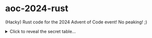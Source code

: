 # aoc-2024-rust

(Hacky) Rust code for the 2024 Advent of Code event! No peaking! ;)

<details>
  <summary>Click to reveal the secret table...</summary>
  <br>

| Day  |    Part 1    |          Part 2 |
| :--- | :----------: | --------------: |
| 1    |   2970687    |        23963899 |
| 2    |     598      |             634 |
| 3    |  173731097   |        81292334 |
| 4    |     2336     |            1831 |
| 5    |     4766     |            6257 |
| 6    |     4826     |             123 |
| 7    | 932137732557 | 661823605105500 |
| 8    |     359      |            1293 |
| 9    |      ?       |               ? |

_*** This takes a while to run. Redacted for now._

</details>
